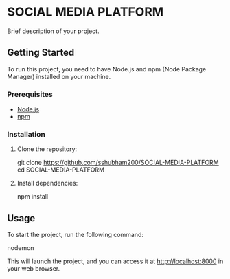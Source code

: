 
# SOCIAL MEDIA PLATFORM

Brief description of your project.

## Getting Started

To run this project, you need to have Node.js and npm (Node Package Manager) installed on your machine.

### Prerequisites

- [Node.js](https://nodejs.org/)
- [npm](https://www.npmjs.com/)

### Installation

1. Clone the repository:

   git clone https://github.com/sshubham200/SOCIAL-MEDIA-PLATFORM
   cd SOCIAL-MEDIA-PLATFORM

2. Install dependencies:

   npm install

## Usage

To start the project, run the following command:

nodemon

This will launch the project, and you can access it at [http://localhost:8000](http://localhost:8000) in your web browser.

